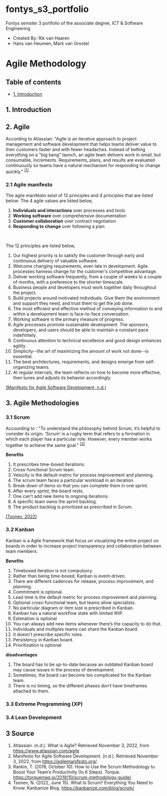 # fontys_s3_portfolio
Fontys semster 3 portfolio of the associate degree, ICT &amp; Software Engineering
- Created By: Rik van Haaren
- Hans van Heumen, Mark van Grootel


# Agile Methodology

## Table of contents
- [1. Introduction](#1-introduction)

##  1. Introduction


## 2. Agile
According to Atlassian: "Agile is an iterative approach to project management and software development that helps teams deliver value to their customers faster and with fewer headaches. Instead of betting everything on a "big bang" launch, an agile team delivers work in small, but consumable, increments. Requirements, plans, and results are evaluated continuously so teams have a natural mechanism for responding to change quickly." <sup>[[1]](#3-Source)</sup>

### 2.1 Agile manifesto
The agile manifesto exist of 12 principles and 4 principles that are listed below:
The 4 agile values are listed below,
1) **Individuals and interactions** over processes and tools
2) **Working software** over comprehensive documentation
3) **Customer collaboration** over contract negotiation
4) **Responding to change** over following a plan

<br>

The 12 principles are listed below,
1)	Our highest priority is to satisfy the customer through early and continuous delivery of valuable software.
2)	Welcome changing requirements, even late in development. Agile processes harness change for the customer's competitive advantage.
3)	Deliver working software frequently, from a couple of weeks to a couple of months, with a preference to the shorter timescale.
4)	Business people and developers must work together daily throughout the project.
5)	Build projects around motivated individuals. Give them the environment and support they need, and trust them to get the job done.
6)	The most efficient and effective method of conveying information to and within a development team is face-to-face conversation.
7)	Working software is the primary measure of progress.
8)	Agile processes promote sustainable development. The sponsors, developers, and users should be able to maintain a constant pace indefinitely.
9)	Continuous attention to technical excellence and good design enhances agility.
10)	Simplicity--the art of maximizing the amount of work not done--is essential.
11)	The best architectures, requirements, and designs emerge from self-organizing teams.
12)	At regular intervals, the team reflects on how to become more effective, then tunes and adjusts its behavior accordingly.

[(Manifesto for Agile Software Development, n.d.)](#3-Source)


## 3. Agile Methodologies


### 3.1 Scrum
Accourding to : "To understand the philosophy behind Scrum, it’s helpful to consider its origin. ‘Scrum’ is a rugby term that refers to a formation in which each player has a particular role. However, every member works together to achieve the same goal." <sup>[[3]](#3-Source)</sup>

**Benefits** 
1) It prescribes time-boxed iterations.
2) Cross-functional Scrum team.
3) Velocity is the default metric for process improvement and planning.
4) The scrum team faces a particular workload in an iteration.
5) Break down of items so that you can complete them in one sprint.
6) After every sprint, the board rests.
7) One can’t add new items to ongoing iterations.
8) A specific team owns the sprint backlog.
9) The product backlog is prioritized as prescribed in Scrum.

[(Tsonev, 2022)](#3-Source)


### 3.2 Kanban
Kanban is a Agile framework that focus on visualizing the entire project on boards in order to increase project transparency and collaboration between team members.

**Benefits** 
1) Timeboxed iteration is not compulsory.
2) Rather than being time-boxed, Kanban is event-driven.
3) There are different cadences for release, process improvement, and planning.
4) Commitment is optional.
5) Lead time is the default metric for process improvement and planning.
6) Optional cross-functional team, but teams allow specialists.
7) No particular diagram or item size is prescribed in Kanban.
8) Kanban has a natural workflow state with limited WIP.
9) Estimation is optional
10) You can always add new items whenever there’s the capacity to do that.
11) Individuals and multiples teams can share the Kanban board.
12) It doesn’t prescribe specific roles.
13) Persistency in Kanban board.
14) Prioritization is optional

**disadvantages**
1) The board has to be up-to-date because an outdated Kanban board may cause issues in the process of development.
2) Sometimes, the board can become too complicated for the Kanban team.
3) There is no timing, so the different phases don’t have timeframes attached to them.

### 3.3 Extreme Programming (XP)

### 3.4 Lean Development


## 3 Source
1. Atlassian. (n.d.). What is Agile? Retrieved November 3, 2022, from https://www.atlassian.com/agile
2. Manifesto for Agile Software Development. (n.d.). Retrieved November 3, 2022, from https://agilemanifesto.org/
3. Rankin, T. (2019, October 10). How to Use the Scrum Methodology to Boost Your Team’s Productivity (In 6 Steps). Torque. https://torquemag.io/2019/10/scrum-methodology-guide/
4. Tsonev, N. (2022, June 15). What Is Scrum? Everything You Need to Know. Kanbanize Blog. https://kanbanize.com/blog/scrum/
